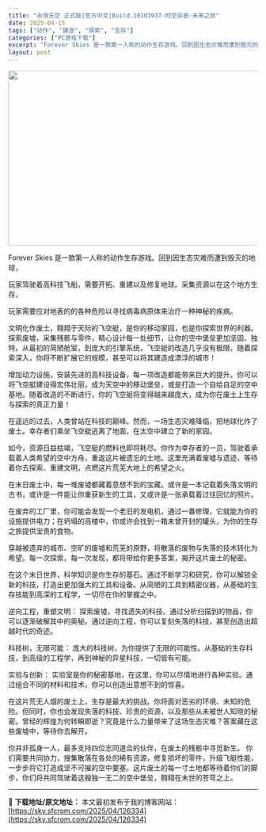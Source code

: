 ```yaml
---
title: "永恒天空 正式版|官方中文|Build.18103937-时空异兽-未来之旅"
date: 2025-04-15
tags: ["动作", "建造", "探索", "生存"]
categories: ["PC游戏下载"]
excerpt: "Forever Skies 是一款第一人称的动作生存游戏。回到因生态灾难而遭到毁灭的地球， 玩家驾驶着高科技飞船，需要开拓、重建以及修复地球。采集资源以在这个地方生存， 玩家需要应对地表的的各种危险以寻找病毒病原体来治疗一种神秘的疾病。 文明化作废土，翱翔于天际的飞空艇，是你的移动家园，也是你探索世&hellip;"
layout: post
---
```


<img class="aligncenter size-full wp-image-126315" src="https://sky.sfcrom.com/wp-content/uploads/2025/04/2025041507251668.webp" alt="" width="616" height="353" />

Forever Skies 是一款第一人称的动作生存游戏。回到因生态灾难而遭到毁灭的地球，

玩家驾驶着高科技飞船，需要开拓、重建以及修复地球。采集资源以在这个地方生存，

玩家需要应对地表的的各种危险以寻找病毒病原体来治疗一种神秘的疾病。

文明化作废土，翱翔于天际的飞空艇，是你的移动家园，也是你探索世界的利器。探索废墟，采集残骸与零件，精心设计每一处细节，让你的空中堡垒更加坚固、独特。从最初的简陋舱室，到庞大的引擎系统，飞空艇的改造几乎没有极限。随着探索深入，你将不断扩展它的规模，甚至可以将其建造成漂浮的城市！

增加动力设施，安装先进的高科技设备，每一项改造都能带来巨大的提升。你可以将飞空艇建设得宏伟壮丽，成为天空中的移动堡垒，或是打造一个自给自足的空中基地。随着改造的不断进行，你的飞空艇将变得越来越庞大，成为你在废土上生存与探索的真正力量！

在遥远的过去，人类曾站在科技的巅峰。然而，一场生态灾难降临，把地球化作了废土。幸存者们乘坐飞空艇逃离了地面，在太空中建立了新的家园。

如今，资源日益枯竭，飞空艇的燃料也即将耗尽。你作为幸存者的一员，驾驶着承载着人类希望的空中方舟，重返这片被遗忘的土地。这里充满着废墟与遗迹，等待着你去探索、重建文明，点燃这片荒芜大地上的希望之火。

在末日废土中，每一堆废墟都藏着意想不到的宝藏。或许是一本记载着失落文明的古书，或许是一件能让你重获新生的工具，又或许是一张承载着过往回忆的照片。

在废弃的工厂里，你可能会发现一个老旧的发电机，通过一番修理，它就能为你的设施提供电力；在坍塌的高楼中，你或许会找到一箱未曾开封的罐头，为你的生存之旅提供宝贵的食物。

穿越被遗弃的城市、空旷的废墟和荒芜的原野，将散落的废物与失落的技术转化为希望。每一次探索，每一次发现，都将带给你更多答案，揭开这片废土的秘密。

在这个末日世界，科学知识是你生存的基石。通过不断学习和研究，你可以解锁全新的科技，打造出更加强大的工具和设备。从简陋的工具到精密仪器，从基础的生存技能到高深的工程学，一切尽在你的掌握之中。

逆向工程，重塑文明： 探索废墟，寻找遗失的科技。通过分析扫描到的物品，你可以逐渐破解其中的奥秘。通过逆向工程，你可以复刻失落的科技，甚至创造出超越时代的奇迹。

科技树，无限可能： 庞大的科技树，为你提供了无限的可能性。从基础的生存科技，到高级的工程学，再到神秘的异星科技，一切皆有可能。

实验与创新： 实验室是你的秘密基地，在这里，你可以尽情地进行各种实验。通过组合不同的材料和技术，你可以创造出意想不到的惊喜。

在这片荒无人烟的废土上，生存是最大的挑战。你将面对恶劣的环境、未知的危险。但同时，你也会发现失落的科技、珍贵的资源，以及那些从未被世人知晓的秘密。曾经的辉煌为何转瞬即逝？究竟是什么力量带来了这场生态灾难？答案藏在这些废墟中，等待你去解开。

你并非孤身一人，最多支持四位志同道合的伙伴，在废土的残骸中寻觅新生。 你们需要共同协力，搜集散落在各处的稀有资源，修复损坏的零件，升级飞艇性能，一步步将它打造成坚不可摧的空中要塞。这片废土的每一寸土地都等待着你们的脚步，你们将共同驾驶着这艘独一无二的空中堡垒，翱翔在末世的苍穹之上。

---
📖 **下载地址/原文地址：** 本文最初发布于我的博客网站：[https://sky.sfcrom.com/2025/04/126334](https://sky.sfcrom.com/2025/04/126334)
